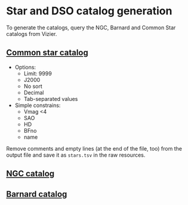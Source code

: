 # Star and DSO catalog generation

To generate the catalogs, query the NGC, Barnard and Common Star catalogs from Vizier.

## [Common star catalog](https://vizier.u-strasbg.fr/viz-bin/VizieR?-source=IV/22)

- Options:
  - Limit: 9999
  - J2000
  - No sort
  - Decimal
  - Tab-separated values
- Simple constrains:
  - Vmag <4
  - SAO
  - HD
  - BFno
  - name

Remove comments and empty lines (at the end of the file, too) from the output file and save it as `stars.tsv` in the raw resources.

## [NGC catalog](https://vizier.u-strasbg.fr/viz-bin/VizieR-3?-source=VII/118/ngc2000)

## [Barnard catalog](https://vizier.u-strasbg.fr/viz-bin/VizieR-3?-source=VII/220A/barnard)
